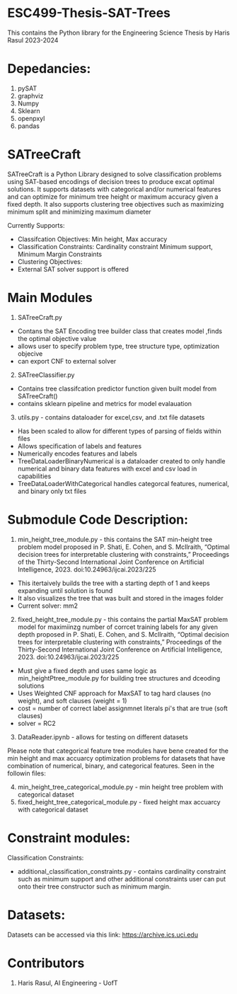 # ESC499-Thesis-SAT-Trees

This contains the Python library for the Engineering Science Thesis by Haris Rasul 2023-2024

# Depedancies:

1. pySAT
2. graphviz
3. Numpy
4. Sklearn
5. openpxyl
6. pandas

# SATreeCraft 

SATreeCraft is a Python Library designed to solve classification problems using SAT-based encodings of decision trees to produce excat optimal solutions. It supports datasets with categorical and/or numerical features and can optimize for minimum tree height or maximum accuracy given a fixed depth. It also supports clustering tree objectives such as maximizing minimum split and minimizing maximum diameter

Currently Supports:
- Classifcation Objectives: Min height, Max accuracy
- Classification Constraints: Cardinality constraint Minimum support, Minimum Margin Constraints
- Clustering Objectives:
- External SAT solver support is offered 


# Main Modules

1. SATreeCraft.py
 - Contans the SAT Encoding tree builder class that creates model ,finds the optimal objective value
 - allows user to specify problem type, tree structure type, optimization objecive
 - can export CNF to external solver

2. SATreeClassifier.py
 - Contains tree classifcation predictor function given built model from SATreeCraft()
 - contains sklearn pipeline and metrics for model evalauation 


3. utils.py - contains dataloader for excel,csv, and .txt file datasets

 - Has been scaled to allow for different types of parsing of fields within files
 - Allows specification of labels and features
 - Numerically encodes features and labels
 - TreeDataLoaderBinaryNumerical is a dataloader created to only handle numerical and binary data features with excel and csv load in capabilities
 - TreeDataLoaderWithCategorical handles categorcal features, numerical, and binary only txt files 

# Submodule Code Description:

1. min_height_tree_module.py - this contains the SAT min-height tree problem model proposed in P. Shati, E. Cohen, and S. McIlraith, “Optimal decision trees for interpretable clustering with constraints,” Proceedings of the Thirty-Second International Joint Conference on Artificial Intelligence, 2023. doi:10.24963/ijcai.2023/225

- This itertaively builds the tree with a starting depth of 1 and keeps expanding until solution is found
- It also visualizes the tree that was built and stored in the images folder
- Current solver: mm2

2. fixed_height_tree_module.py - this contains the partial MaxSAT problem model for maximiinzg number of corrcet training labels for any given depth proposed in  P. Shati, E. Cohen, and S. McIlraith, “Optimal decision trees for interpretable clustering with constraints,” Proceedings of the Thirty-Second International Joint Conference on Artificial Intelligence, 2023. doi:10.24963/ijcai.2023/225

 - Must give a fixed depth and uses same logic as min_heightPtree_module.py for building tree structures and dceoding solutions
 - Uses Weighted CNF approach for MaxSAT to tag hard clauses (no weight), and soft clauses (weight = 1)
 - cost = number of correct label assignmnet literals pi's that are true (soft clauses)
 - solver = RC2

3. DataReader.ipynb - allows for testing on different datasets

Please note that categorical feature tree modules have bene created for the min height and max accuarcy optimization problems for datasets that have combination of numerical, binary, and categorical features. Seen in the followin files: 

4. min_height_tree_categorical_module.py - min height tree problem with categorical dataset
5. fixed_height_tree_categorical_module.py - fixed height max accuarcy with categorical dataset


# Constraint modules:
Classification Constraints:
- additional_classification_constraints.py - contains cardinality constraint such as minimum support and other additional constraints user can put onto their tree constructor such as minimum margin.

# Datasets:
Datasets can be accessed via this link: https://archive.ics.uci.edu

# Contributors
1. Haris Rasul, AI Engineering - UofT
